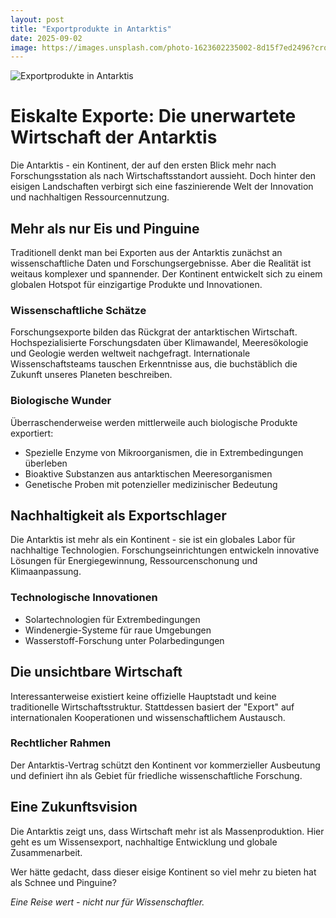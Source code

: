 ```yaml
---
layout: post
title: "Exportprodukte in Antarktis"
date: 2025-09-02
image: https://images.unsplash.com/photo-1623602235002-8d15f7ed2496?crop=entropy&cs=tinysrgb&fit=max&fm=jpg&ixid=M3w3OTQ0MzZ8MHwxfHNlYXJjaHwxfHxFeHBvcnRwcm9kdWt0ZSUyMEFudGFya3Rpc3xlbnwwfDB8fHwxNzU2NzgzOTcyfDA&ixlib=rb-4.1.0&q=80&w=1080
---
```


![Exportprodukte in Antarktis](https://images.unsplash.com/photo-1623602235002-8d15f7ed2496?crop=entropy&cs=tinysrgb&fit=max&fm=jpg&ixid=M3w3OTQ0MzZ8MHwxfHNlYXJjaHwxfHxFeHBvcnRwcm9kdWt0ZSUyMEFudGFya3Rpc3xlbnwwfDB8fHwxNzU2NzgzOTcyfDA&ixlib=rb-4.1.0&q=80&w=1080)

# Eiskalte Exporte: Die unerwartete Wirtschaft der Antarktis

Die Antarktis - ein Kontinent, der auf den ersten Blick mehr nach Forschungsstation als nach Wirtschaftsstandort aussieht. Doch hinter den eisigen Landschaften verbirgt sich eine faszinierende Welt der Innovation und nachhaltigen Ressourcennutzung.

## Mehr als nur Eis und Pinguine

Traditionell denkt man bei Exporten aus der Antarktis zunächst an wissenschaftliche Daten und Forschungsergebnisse. Aber die Realität ist weitaus komplexer und spannender. Der Kontinent entwickelt sich zu einem globalen Hotspot für einzigartige Produkte und Innovationen.

### Wissenschaftliche Schätze

Forschungsexporte bilden das Rückgrat der antarktischen Wirtschaft. Hochspezialisierte Forschungsdaten über Klimawandel, Meeresökologie und Geologie werden weltweit nachgefragt. Internationale Wissenschaftsteams tauschen Erkenntnisse aus, die buchstäblich die Zukunft unseres Planeten beschreiben.

### Biologische Wunder

Überraschenderweise werden mittlerweile auch biologische Produkte exportiert:

- Spezielle Enzyme von Mikroorganismen, die in Extrembedingungen überleben
- Bioaktive Substanzen aus antarktischen Meeresorganismen
- Genetische Proben mit potenzieller medizinischer Bedeutung

## Nachhaltigkeit als Exportschlager

Die Antarktis ist mehr als ein Kontinent - sie ist ein globales Labor für nachhaltige Technologien. Forschungseinrichtungen entwickeln innovative Lösungen für Energiegewinnung, Ressourcenschonung und Klimaanpassung.

### Technologische Innovationen

- Solartechnologien für Extrembedingungen
- Windenergie-Systeme für raue Umgebungen
- Wasserstoff-Forschung unter Polarbedingungen

## Die unsichtbare Wirtschaft

Interessanterweise existiert keine offizielle Hauptstadt und keine traditionelle Wirtschaftsstruktur. Stattdessen basiert der "Export" auf internationalen Kooperationen und wissenschaftlichem Austausch.

### Rechtlicher Rahmen

Der Antarktis-Vertrag schützt den Kontinent vor kommerzieller Ausbeutung und definiert ihn als Gebiet für friedliche wissenschaftliche Forschung.

## Eine Zukunftsvision

Die Antarktis zeigt uns, dass Wirtschaft mehr ist als Massenproduktion. Hier geht es um Wissensexport, nachhaltige Entwicklung und globale Zusammenarbeit.

Wer hätte gedacht, dass dieser eisige Kontinent so viel mehr zu bieten hat als Schnee und Pinguine?

*Eine Reise wert - nicht nur für Wissenschaftler.*